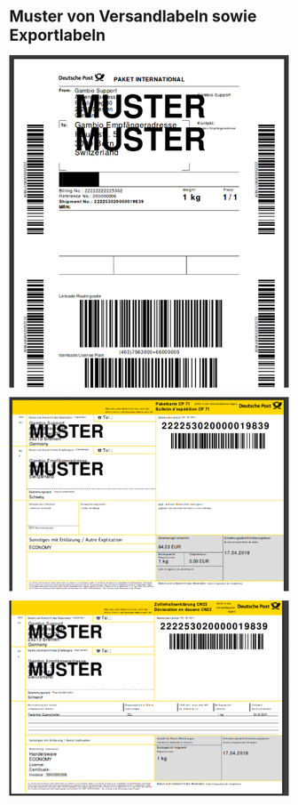 # Muster von Versandlabeln sowie Exportlabeln 

![](Bilder/GKV2_20180417_008.png "Versandlabel")

![](Bilder/GKV2_20180417_006.png "Exportlabel Seite 1")

![](Bilder/GKV2_20180417_007.png "Exportlabel Seite 2")



